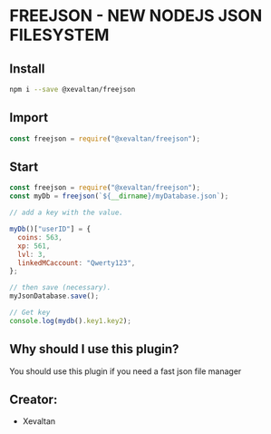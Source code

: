 # FREEJSON - NEW NODEJS JSON FILESYSTEM

## Install

```bash
npm i --save @xevaltan/freejson
```

## Import

```js
const freejson = require("@xevaltan/freejson");
```

## Start

```js
const freejson = require("@xevaltan/freejson");
const myDb = freejson(`${__dirname}/myDatabase.json`);

// add a key with the value.

myDb()["userID"] = {
  coins: 563,
  xp: 561,
  lvl: 3,
  linkedMCaccount: "Qwerty123",
};

// then save (necessary).
myJsonDatabase.save();

// Get key
console.log(mydb().key1.key2);
```

## Why should I use this plugin?

You should use this plugin if you need a fast json file manager

## Creator:

- Xevaltan
